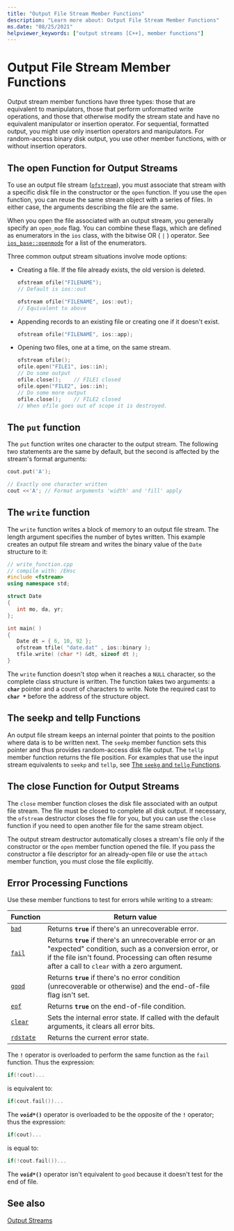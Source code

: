 ```yaml
---
title: "Output File Stream Member Functions"
description: "Learn more about: Output File Stream Member Functions"
ms.date: "08/25/2021"
helpviewer_keywords: ["output streams [C++], member functions"]
---
```

# Output File Stream Member Functions

Output stream member functions have three types: those that are equivalent to manipulators, those that perform unformatted write operations, and those that otherwise modify the stream state and have no equivalent manipulator or insertion operator. For sequential, formatted output, you might use only insertion operators and manipulators. For random-access binary disk output, you use other member functions, with or without insertion operators.

## The open Function for Output Streams

To use an output file stream ([`ofstream`](../standard-library/basic-ofstream-class.md)), you must associate that stream with a specific disk file in the constructor or the `open` function. If you use the `open` function, you can reuse the same stream object with a series of files. In either case, the arguments describing the file are the same.

When you open the file associated with an output stream, you generally specify an `open_mode` flag. You can combine these flags, which are defined as enumerators in the `ios` class, with the bitwise OR ( `|` ) operator. See [`ios_base::openmode`](../standard-library/ios-base-class.md#openmode) for a list of the enumerators.

Three common output stream situations involve mode options:

- Creating a file. If the file already exists, the old version is deleted.

   ```cpp
   ofstream ofile("FILENAME");
   // Default is ios::out

   ofstream ofile("FILENAME", ios::out);
   // Equivalent to above
   ```

- Appending records to an existing file or creating one if it doesn't exist.

   ```cpp
   ofstream ofile("FILENAME", ios::app);
   ```

- Opening two files, one at a time, on the same stream.

   ```cpp
   ofstream ofile();
   ofile.open("FILE1", ios::in);
   // Do some output
   ofile.close();    // FILE1 closed
   ofile.open("FILE2", ios::in);
   // Do some more output
   ofile.close();    // FILE2 closed
   // When ofile goes out of scope it is destroyed.
   ```

## The `put` function

The `put` function writes one character to the output stream. The following two statements are the same by default, but the second is affected by the stream's format arguments:

```cpp
cout.put('A');

// Exactly one character written
cout <<'A'; // Format arguments 'width' and 'fill' apply
```

## The `write` function

The `write` function writes a block of memory to an output file stream. The length argument specifies the number of bytes written. This example creates an output file stream and writes the binary value of the `Date` structure to it:

```cpp
// write_function.cpp
// compile with: /EHsc
#include <fstream>
using namespace std;

struct Date
{
   int mo, da, yr;
};

int main( )
{
   Date dt = { 6, 10, 92 };
   ofstream tfile( "date.dat" , ios::binary );
   tfile.write( (char *) &dt, sizeof dt );
}
```

The `write` function doesn't stop when it reaches a `NULL` character, so the complete class structure is written. The function takes two arguments: a **`char`** pointer and a count of characters to write. Note the required cast to **`char *`** before the address of the structure object.

## The seekp and tellp Functions

An output file stream keeps an internal pointer that points to the position where data is to be written next. The `seekp` member function sets this pointer and thus provides random-access disk file output. The `tellp` member function returns the file position. For examples that use the input stream equivalents to `seekp` and `tellp`, see [The `seekg` and `tellg` Functions](../standard-library/input-stream-member-functions.md).

## The close Function for Output Streams

The `close` member function closes the disk file associated with an output file stream. The file must be closed to complete all disk output. If necessary, the `ofstream` destructor closes the file for you, but you can use the `close` function if you need to open another file for the same stream object.

The output stream destructor automatically closes a stream's file only if the constructor or the `open` member function opened the file. If you pass the constructor a file descriptor for an already-open file or use the `attach` member function, you must close the file explicitly.

## <a name="vclrferrorprocessingfunctionsanchor10"></a> Error Processing Functions

Use these member functions to test for errors while writing to a stream:

|Function|Return value|
|--------------|------------------|
|[`bad`](basic-ios-class.md#bad)|Returns **`true`** if there's an unrecoverable error.|
|[`fail`](basic-ios-class.md#fail)|Returns **`true`** if there's an unrecoverable error or an "expected" condition, such as a conversion error, or if the file isn't found. Processing can often resume after a call to `clear` with a zero argument.|
|[`good`](basic-ios-class.md#good)|Returns **`true`** if there's no error condition (unrecoverable or otherwise) and the end-of-file flag isn't set.|
|[`eof`](basic-ios-class.md#eof)|Returns **`true`** on the end-of-file condition.|
|[`clear`](basic-ios-class.md#clear)|Sets the internal error state. If called with the default arguments, it clears all error bits.|
|[`rdstate`](basic-ios-class.md#rdstate)|Returns the current error state.|

The **`!`** operator is overloaded to perform the same function as the `fail` function. Thus the expression:

```cpp
if(!cout)...
```

is equivalent to:

```cpp
if(cout.fail())...
```

The **`void*()`** operator is overloaded to be the opposite of the **`!`** operator; thus the expression:

```cpp
if(cout)...
```

is equal to:

```cpp
if(!cout.fail())...
```

The **`void*()`** operator isn't equivalent to `good` because it doesn't test for the end of file.

## See also

[Output Streams](../standard-library/output-streams.md)
